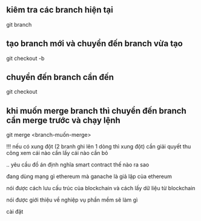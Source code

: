 ## kiêm tra các branch hiện tại
git branch
## tạo branch mới và chuyển đến branch vừa tạo
git checkout -b <Name-branch>
## chuyển đến branch cần đến
git checkout <Name-branch>

## khi muốn merge branch thì chuyển đến branch cần merge trước và chạy lệnh
git merge <branch-muốn-merge>

!!! nếu có xung đột (2 branh ghi lên 1 dòng thì xung đột) cần giải quyết thu công xem cái nào cần lấy cái nào cần bỏ


.. yêu cầu đồ án
định nghĩa smart contract thế nào ra sao

đang dùng mạng gì ethereum mà ganache là giả lập của ethereum

nói được cách lưu cấu trúc của blockchain và cách lấy dữ liệu từ blockchain

nói được giới thiệu về nghiệp vụ phần mềm sẽ làm gì 

cài đặt 


